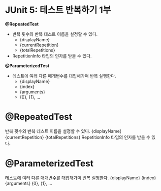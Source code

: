 # JUnit 5: 테스트 반복하기 1부

**@RepeatedTest**
* 반복 횟수와 반복 테스트 이름을 설정할 수 있다.
  * {displayName}
  * {currentRepetition}
  * {totalRepetitions}
* RepetitionInfo 타입의 인자를 받을 수 있다.

**@ParameterizedTest**
* 테스트에 여러 다른 매개변수를 대입해가며 반복 실행한다.
  * {displayName}
  * {index} 
  * {arguments}
  * {0}, {1}, ...

# @RepeatedTest
반복 횟수와 반복 테스트 이름을 설정할 수 있다.
{displayName}
{currentRepetition}
{totalRepetitions}
RepetitionInfo 타입의 인자를 받을 수 있다.

# @ParameterizedTest
테스트에 여러 다른 매개변수를 대입해가며 반복 실행한다.
{displayName}
{index}
{arguments}
{0}, {1}, ...
